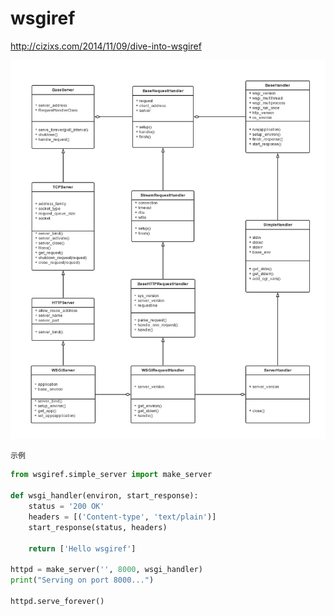 # wsgiref

http://cizixs.com/2014/11/09/dive-into-wsgiref

![](./_image/2018-06-13/2018-06-13-13-43-42.jpg)

`示例`

```python
from wsgiref.simple_server import make_server

def wsgi_handler(environ, start_response):
    status = '200 OK'
    headers = [('Content-type', 'text/plain')]
    start_response(status, headers)

    return ['Hello wsgiref']

httpd = make_server('', 8000, wsgi_handler)
print("Serving on port 8000...")

httpd.serve_forever()
```
